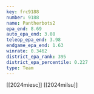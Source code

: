 ```yaml
---
key: frc9188
number: 9188
name: Pantherbots2
epa_end: 8.69
auto_epa_end: 3.08
teleop_epa_end: 3.98
endgame_epa_end: 1.63
winrate: 0.3462
district_epa_rank: 395
district_epa_percentile: 0.227
type: Team
---
```

[[2024miesc]]
[[2024milsu]]
